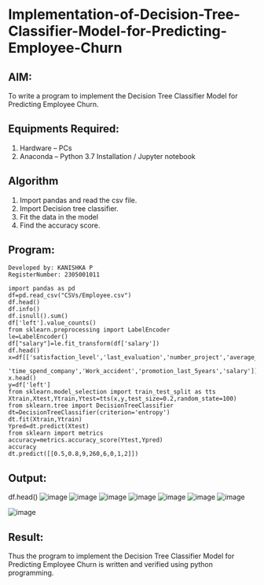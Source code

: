 # Implementation-of-Decision-Tree-Classifier-Model-for-Predicting-Employee-Churn

## AIM:
To write a program to implement the Decision Tree Classifier Model for Predicting Employee Churn.

## Equipments Required:
1. Hardware – PCs
2. Anaconda – Python 3.7 Installation / Jupyter notebook

## Algorithm
1. Import pandas and read the csv file.
2. Import Decision tree classifier.
3. Fit the data in the model
4. Find the accuracy score.

## Program:
```
Developed by: KANISHKA P
RegisterNumber: 2305001011

```
```
import pandas as pd
df=pd.read_csv("CSVs/Employee.csv")
df.head()
df.info()
df.isnull().sum()
df['left'].value_counts()
from sklearn.preprocessing import LabelEncoder
le=LabelEncoder()
df["salary"]=le.fit_transform(df['salary'])
df.head()
x=df[['satisfaction_level','last_evaluation','number_project','average_montly_hours',
      'time_spend_company','Work_accident','promotion_last_5years','salary']]
x.head()
y=df['left']
from sklearn.model_selection import train_test_split as tts
Xtrain,Xtest,Ytrain,Ytest=tts(x,y,test_size=0.2,random_state=100)
from sklearn.tree import DecisionTreeClassifier
dt=DecisionTreeClassifier(criterion='entropy')
dt.fit(Xtrain,Ytrain)
Ypred=dt.predict(Xtest)
from sklearn import metrics
accuracy=metrics.accuracy_score(Ytest,Ypred)
accuracy
dt.predict([[0.5,0.8,9,260,6,0,1,2]])
```
## Output:
df.head()
![image](https://github.com/Jeevithaelumalai/Implementation-of-Decision-Tree-Classifier-Model-for-Predicting-Employee-Churn/assets/118708245/ade6275d-96d9-433d-bc1d-44bf5e49da84)
![image](https://github.com/Jeevithaelumalai/Implementation-of-Decision-Tree-Classifier-Model-for-Predicting-Employee-Churn/assets/118708245/049d38b9-eb7e-43df-9b35-299c1c3a07a8)
![image](https://github.com/Jeevithaelumalai/Implementation-of-Decision-Tree-Classifier-Model-for-Predicting-Employee-Churn/assets/118708245/35f01762-79a1-42b5-9d18-d8b5530ef750)
![image](https://github.com/Jeevithaelumalai/Implementation-of-Decision-Tree-Classifier-Model-for-Predicting-Employee-Churn/assets/118708245/26756af5-eb72-4ca9-9b13-691b2d135b22)
![image](https://github.com/Jeevithaelumalai/Implementation-of-Decision-Tree-Classifier-Model-for-Predicting-Employee-Churn/assets/118708245/3f7de6c7-d297-4280-8a45-a5d3dd0b0371)
![image](https://github.com/Jeevithaelumalai/Implementation-of-Decision-Tree-Classifier-Model-for-Predicting-Employee-Churn/assets/118708245/8bcf3055-708a-4f79-a65e-c2b3796fd2d5)
![image](https://github.com/Jeevithaelumalai/Implementation-of-Decision-Tree-Classifier-Model-for-Predicting-Employee-Churn/assets/118708245/17d2efce-e2a3-4d30-9424-e8bbe031f2bd)

![image](https://github.com/Jeevithaelumalai/Implementation-of-Decision-Tree-Classifier-Model-for-Predicting-Employee-Churn/assets/118708245/12a01398-880d-4d44-b491-20eb3824cd01)


## Result:
Thus the program to implement the  Decision Tree Classifier Model for Predicting Employee Churn is written and verified using python programming.
